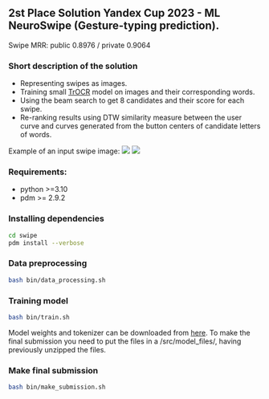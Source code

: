 ## 2st Place Solution Yandex Cup 2023 - ML NeuroSwipe (Gesture-typing prediction).

Swipe MRR: public 0.8976 / private 0.9064

### Short description of the solution
- Representing swipes as images.
- Training small [TrOCR](https://arxiv.org/abs/2109.10282) model on images and their corresponding words. 
- Using the beam search to get 8 candidates and their score for each swipe.
- Re-ranking results using DTW similarity measure between the user curve and curves generated from the button centers of candidate letters of words.

Example of an input swipe image:
![](demos/example_image1.png=120x120) ![](demos/example_image2.png=120x120")

### Requirements:
* python >=3.10
* pdm >= 2.9.2

### Installing dependencies
```sh
cd swipe
pdm install --verbose
```

### Data preprocessing 
```sh
bash bin/data_processing.sh
```

### Training model
```sh
bash bin/train.sh
```

Model weights and tokenizer can be downloaded from [here](https://drive.google.com/drive/folders/1t0lqMeLRAGuAYKbPD1rOnU0zJ4p3xnIj).
To make the final submission you need to put the files in a /src/model_files/, having previously unzipped the files.

### Make final submission
```sh
bash bin/make_submission.sh
```
